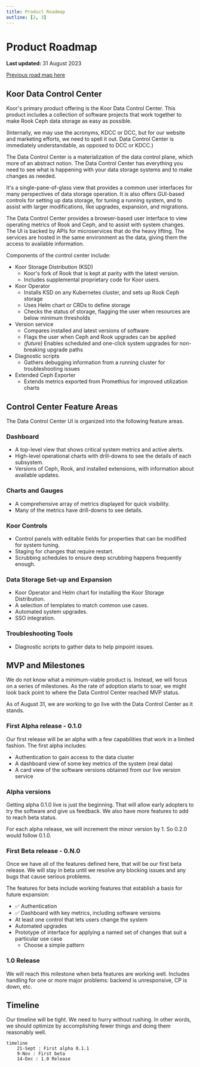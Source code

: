 ```yaml
---
title: Product Roadmap
outline: [2, 3]
---
```


# Product Roadmap

**Last updated:** 31 August 2023

[Previous road map here](./product-roadmap-previous.md)

## Koor Data Control Center

Koor's primary product offering is the Koor Data Control Center. This product includes a collection of software projects that work together to make Rook Ceph data storage as easy as possible.

(Internally, we may use the acronyms, KDCC or DCC, but for our website and marketing efforts, we need to spell it out. Data Control Center is immediately understandable, as opposed to DCC or KDCC.)

The Data Control Center is a materialization of the data control plane, which more of an abstract notion. The Data Control Center has everything you need to see what is happening with your data storage systems and to make changes as needed.

It's a single-pane-of-glass view that provides a common user interfaces for many perspectives of data storage operation. It is also offers GUI-based controls for setting up data storage, for tuning a running system, and to assist with larger modifications, like upgrades, expansion, and migrations.

The Data Control Center provides a browser-based user interface to view operating metrics of Rook and Ceph, and to assist with system changes. The UI is backed by APIs for microservices that do the heavy lifting. The services are hosted in the same environment as the data, giving them the access to available information.

Components of the control center include:

- Koor Storage Distribution (KSD)
  - Koor's fork of Rook that is kept at parity with the latest version.
  - Includes supplemental proprietary code for Koor users.
- Koor Operator
  - Installs KSD on any Kubernetes cluster, and sets up Rook Ceph storage
  - Uses Helm chart or CRDs to define storage
  - Checks the status of storage, flagging the user when resources are below minimum thresholds
- Version service
  - Compares installed and latest versions of software
  - Flags the user when Ceph and Rook upgrades can be applied
  - _(future)_ Enables scheduled and one-click system upgrades for non-breaking upgrade paths
- Diagnostic scripts
  - Gathers debugging information from a running cluster for troubleshooting issues
- Extended Ceph Exporter
  - Extends metrics exported from Promethius for improved utilization charts

## Control Center Feature Areas

The Data Control Center UI is organized into the following feature areas.

### Dashboard

- A top-level view that shows critical system metrics and active alerts.
- High-level operational charts with drill-downs to see the details of each subsystem.
- Versions of Ceph, Rook, and installed extensions, with information about available updates.

### Charts and Gauges

- A comprehensive array of metrics displayed for quick visibility.
- Many of the metrics have drill-downs to see details.

### Koor Controls

- Control panels with editable fields for properties that can be modified for system tuning.
- Staging for changes that require restart.
- Scrubbing schedules to ensure deep scrubbing happens frequently enough.

### Data Storage Set-up and Expansion

- Koor Operator and Helm chart for installing the Koor Storage Distribution.
- A selection of templates to match common use cases.
- Automated system upgrades.
- SSO integration.

### Troubleshooting Tools

- Diagnostic scripts to gather data to help pinpoint issues.

## MVP and Milestones

We do not know what a minimum-viable product is. Instead, we will focus on a series of milestones. As the rate of adoption starts to soar, we might look back point to where the Data Control Center reached MVP status.

As of August 31, we are working to go live with the Data Control Center as it stands.

### First Alpha release - 0.1.0

Our first release will be an alpha with a few capabilities that work in a limited fashion. The first alpha includes:

- Authentication to gain access to the data cluster
- A dashboard view of some key metrics of the system (real data)
- A card view of the software versions obtained from our live version service

### Alpha versions

Getting alpha 0.1.0 live is just the beginning. That will allow early adopters to try the software and give us feedback. We also have more features to add to reach beta status.

For each alpha release, we will increment the minor version by 1. So 0.2.0 would follow 0.1.0.

### First Beta release - 0.N.0

Once we have all of the features defined here, that will be our first beta release. We will stay in beta until we resolve any blocking issues and any bugs that cause serious problems.

The features for beta include working features that establish a basis for future expansion:

- :white_check_mark: Authentication
- :white_check_mark: Dashboard with key metrics, including software versions
- At least one control that lets users change the system
- Automated upgrades
- Prototype of interface for applying a named set of changes that suit a particular use case
  - Choose a simple pattern

### 1.0 Release

We will reach this milestone when beta features are working well. Includes handling for one or more major problems: backend is unresponsive, CP is down, etc.

## Timeline

Our timeline will be tight. We need to hurry without rushing. In other words, we should optimize by accomplishing fewer things and doing them reasonably well.

```mermaid
timeline
    21-Sept : First alpha 0.1.1
    9-Nov : First beta
    14-Dec : 1.0 Release
```

